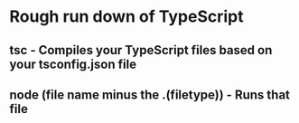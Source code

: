 # Rough run down of TypeScript

## tsc - Compiles your TypeScript files based on your tsconfig.json file

## node (file name minus the .(filetype)) - Runs that file